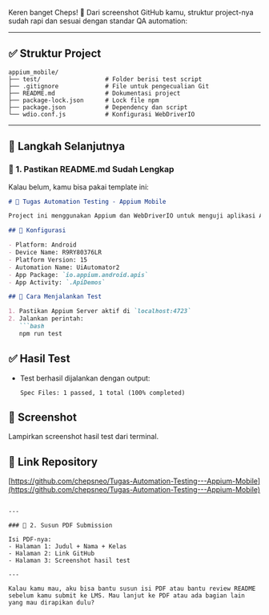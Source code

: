 Keren banget Cheps! 🎉 Dari screenshot GitHub kamu, struktur project-nya sudah rapi dan sesuai dengan standar QA automation:

---

## ✅ Struktur Project

```
appium_mobile/
├── test/                  # Folder berisi test script
├── .gitignore             # File untuk pengecualian Git
├── README.md              # Dokumentasi project
├── package-lock.json      # Lock file npm
├── package.json           # Dependency dan script
└── wdio.conf.js           # Konfigurasi WebDriverIO
```

---

## 🔄 Langkah Selanjutnya

### 📄 1. Pastikan README.md Sudah Lengkap
Kalau belum, kamu bisa pakai template ini:

```markdown
# 📱 Tugas Automation Testing - Appium Mobile

Project ini menggunakan Appium dan WebDriverIO untuk menguji aplikasi Android secara otomatis.

## 🔧 Konfigurasi

- Platform: Android
- Device Name: R9RY80376LR
- Platform Version: 15
- Automation Name: UiAutomator2
- App Package: `io.appium.android.apis`
- App Activity: `.ApiDemos`

## 🚀 Cara Menjalankan Test

1. Pastikan Appium Server aktif di `localhost:4723`
2. Jalankan perintah:
   ```bash
   npm run test
   ```

## ✅ Hasil Test

- Test berhasil dijalankan dengan output:
  ```
  Spec Files: 1 passed, 1 total (100% completed)
  ```

## 📸 Screenshot

Lampirkan screenshot hasil test dari terminal.

## 🔗 Link Repository

[https://github.com/chepsneo/Tugas-Automation-Testing---Appium-Mobile](https://github.com/chepsneo/Tugas-Automation-Testing---Appium-Mobile)
```

---

### 📄 2. Susun PDF Submission

Isi PDF-nya:
- Halaman 1: Judul + Nama + Kelas
- Halaman 2: Link GitHub
- Halaman 3: Screenshot hasil test

---

Kalau kamu mau, aku bisa bantu susun isi PDF atau bantu review README sebelum kamu submit ke LMS. Mau lanjut ke PDF atau ada bagian lain yang mau dirapikan dulu?


